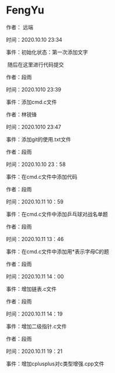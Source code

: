 # FengYu
作者： 远端

时间：2020.10.10 23:34 

事件：初始化状态：第一次添加文字

​                                   随后在这里进行代码提交 



作者：段雨

时间：2020.1010 23:39

事件：添加cmd.c文件



作者：林锐锋

时间：2020.1010 23:47

事件：添加git的使用.txt文件





作者：段雨

时间：2020.10.10 23：58

事件：在cmd.c文件中添加代码



作者：段雨

时间：2020.10.11 10：59

事件：在cmd.c文件中添加乒乓球对战名单题



作者：段雨

时间：2020.10.11 13：46

事件：在cmd.c文件中添加用*表示字母C的题



作者：段雨

时间：2020.10.11 14：00

事件：增加链表.c文件



作者：段雨

时间：2020.10.11 14：19

事件：增加二级指针.c文件



作者：段雨

时间：2020.10.11 19：21

事件：增加cplusplus对c类型增强.cpp文件